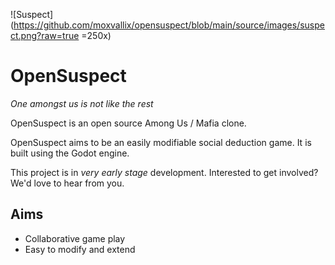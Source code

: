 ![Suspect](https://github.com/moxvallix/opensuspect/blob/main/source/images/suspect.png?raw=true =250x)

# OpenSuspect

*One amongst us is not like the rest*

OpenSuspect is an open source Among Us / Mafia clone.

OpenSuspect aims to be an easily modifiable social deduction game.
It is built using the Godot engine.

This project is in *very early stage* development.
Interested to get involved? We'd love to hear from you.

## Aims

* Collaborative game play
* Easy to modify and extend